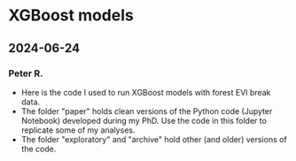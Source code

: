 # XGBoost models 

## 2024-06-24
### Peter R.

- Here is the code I used to run XGBoost models with forest EVI break data.  
- The folder "paper" holds clean versions of the Python code (Jupyter Notebook) developed during my PhD. Use the code in this folder to replicate some of my analyses.
- The folder "exploratory" and "archive" hold other (and older) versions of the code.





